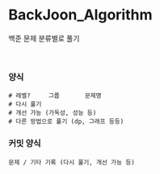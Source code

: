 # BackJoon_Algorithm
백준 문제 분류별로 풀기

<br>

### 양식
```
# 레벨?     그룹       문제명
# 다시 풀기
# 개선 가능 (가독성, 성능 등)
# 다른 방법으로 풀기 (dp, 그래프 등등)
```

### 커밋 양식
```
문제 / 기타 기록 (다시 풀기, 개선 가능 등)
```